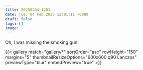 ```yaml
---
title: 20250204-1201
date: Tue, 04 Feb 2025 12:01:11 +0000
draft: false
tags: []
image: 
---
```


Oh, I was missing the smoking gun.

{{< gallery match="gallery/*" sortOrder="asc" rowHeight="150" margins="5" thumbnailResizeOptions="600x600 q90 Lanczos" previewType="blur" embedPreview="true" >}}

